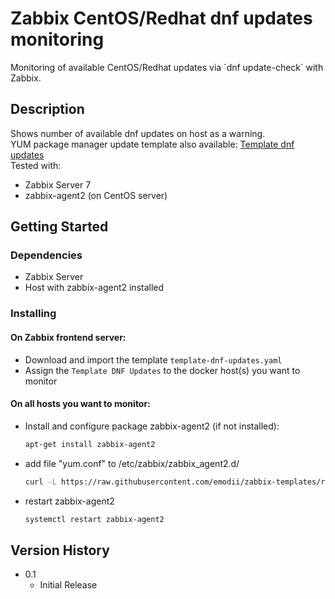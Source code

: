 # Zabbix CentOS/Redhat dnf updates monitoring
Monitoring of available CentOS/Redhat updates via ´dnf update-check´ with Zabbix.  

## Description
Shows number of available dnf updates on host as a warning.  
YUM package manager update template also available: [Template dnf updates](https://github.com/emodii/zabbix-templates/edit/main/Template%20yum%20updates)  
Tested with:  
* Zabbix Server 7
* zabbix-agent2 (on CentOS server)

## Getting Started
### Dependencies
* Zabbix Server
* Host with zabbix-agent2 installed

### Installing
#### On Zabbix frontend server:  
* Download and import the template `template-dnf-updates.yaml`  
* Assign the `Template DNF Updates` to the docker host(s) you want to monitor  

#### On all hosts you want to monitor:
* Install and configure package zabbix-agent2 (if not installed):  
     ```sh
     apt-get install zabbix-agent2
     ```
* add file "yum.conf" to /etc/zabbix/zabbix_agent2.d/
     ```sh
     curl -L https://raw.githubusercontent.com/emodii/zabbix-templates/refs/heads/main/Template%20dnf%20updates/dnf.conf -o /etc/zabbix/zabbix_agent2.d/dnf.conf
     ```  
* restart zabbix-agent2
     ```sh
     systemctl restart zabbix-agent2
     ```
     
## Version History
* 0.1
    * Initial Release
